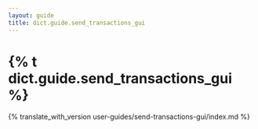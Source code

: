 ```yaml
---
layout: guide
title: dict.guide.send_transactions_gui
---
```


# {% t dict.guide.send_transactions_gui %}

{% translate_with_version user-guides/send-transactions-gui/index.md %}